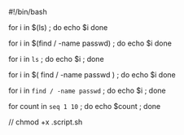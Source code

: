 #!/bin/bash

for i in $(ls) ; do
    echo $i
done

for i in $(find / -name passwd) ; do
    echo $i
done

for i in `ls` ; do echo $i ; done

for i in $( find / -name passwd ) ; do
    echo $i
done

for i in `find / -name passwd` ; do echo $i ; done

for count in `seq 1 10` ; do echo $count ; done


// chmod +x .script.sh